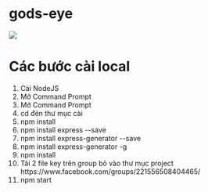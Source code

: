 # gods-eye
<img class='header-img' src='https://i.ytimg.com/vi/ic0fO0OAiwI/hqdefault.jpg' />
<h1>Các bước cài local</h1>
<ol>
  <li>Cài NodeJS</li> 
  <li>Mở Command Prompt</li> 
  <li>Mở Command Prompt</li> 
  <li>cd đén thư mục cài</li> 
  <li>npm install</li> 
  <li>npm install express --save</li> 
  <li>npm install express-generator --save</li> 
  <li>npm install express-generator -g</li> 
  <li>npm install</li>
  <li>Tải 2 file key trên group bỏ vào thư mục project https://www.facebook.com/groups/221556508404465/</li> 
  <li>npm start</li> 

 </ol>
  
